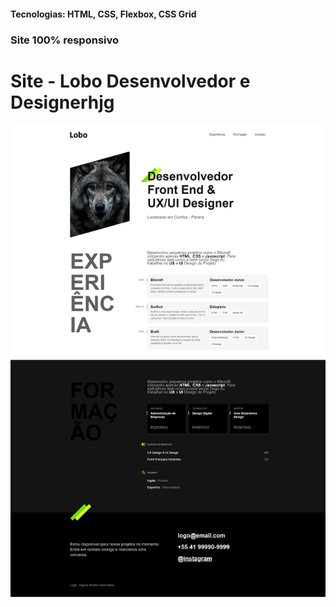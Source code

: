 <h4>Tecnologias: HTML, CSS, Flexbox, CSS Grid</h4>
<h3>Site 100% responsivo</h3>

# Site - Lobo Desenvolvedor e Designerhjg
<img src="https://github.com/dieegobs/Lobo---Desenvolvedor-e-Designer/blob/main/img/lobo.png?raw=true"/>
